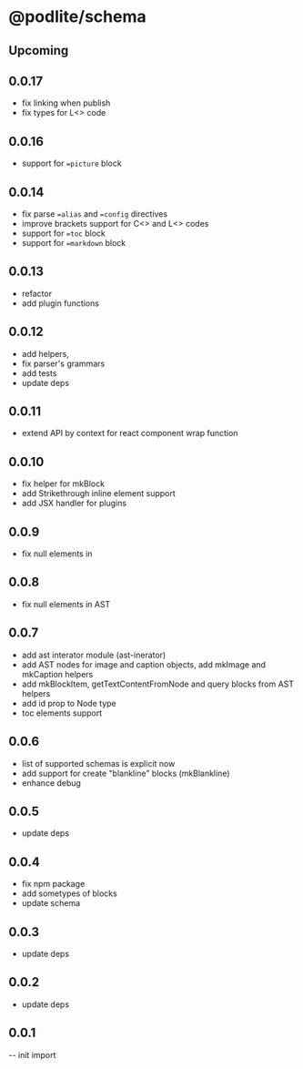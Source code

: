 # @podlite/schema

## Upcoming

## 0.0.17

- fix linking when publish
- fix types for L<> code

## 0.0.16

- support for `=picture` block

## 0.0.14

- fix parse `=alias` and `=config` directives
- improve brackets support for C<> and L<> codes
- support for `=toc` block
- support for `=markdown` block

## 0.0.13

- refactor
- add plugin functions

## 0.0.12

- add helpers,
- fix parser's grammars
- add tests
- update deps

## 0.0.11

- extend API by context for react component wrap function

## 0.0.10

- fix helper for mkBlock
- add Strikethrough inline element support
- add JSX handler for plugins

## 0.0.9

- fix null elements in

## 0.0.8

- fix null elements in AST

## 0.0.7

- add ast interator module (ast-inerator)
- add AST nodes for image and caption objects, add mkImage and mkCaption helpers
- add mkBlockItem, getTextContentFromNode and query blocks from AST helpers
- add id prop to Node type
- toc elements support

## 0.0.6

- list of supported schemas is explicit now
- add support for create "blankline" blocks (mkBlankline)
- enhance debug

## 0.0.5

- update deps

## 0.0.4

- fix npm package
- add sometypes of blocks
- update schema

## 0.0.3

- update deps

## 0.0.2

- update deps

## 0.0.1

-- init import
